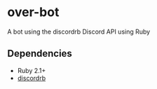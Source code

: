 # over-bot

A bot using the discordrb Discord API using Ruby

## Dependencies

* Ruby 2.1+
* [discordrb](https://github.com/meew0/discordrb/)
